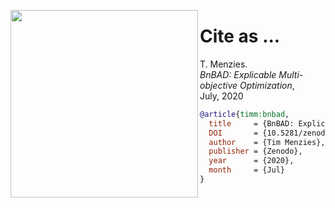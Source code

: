 <img align=left width=300
src="https://live.staticflickr.com/1070/1430045001_7dd540ff1a_b.jpg">

# Cite as ...

T. Menzies.   
_BnBAD: Explicable Multi-objective Optimization_,  
July, 2020 


```bibtex
@article{timm:bnbad,
  title     = {BnBAD: Explicable Mulit-objective Optimization},
  DOI       = {10.5281/zenodo.3947026}, 
  author    = {Tim Menzies}, 
  publisher = {Zenodo}, 
  year      = {2020}, 
  month     = {Jul}
}
```
